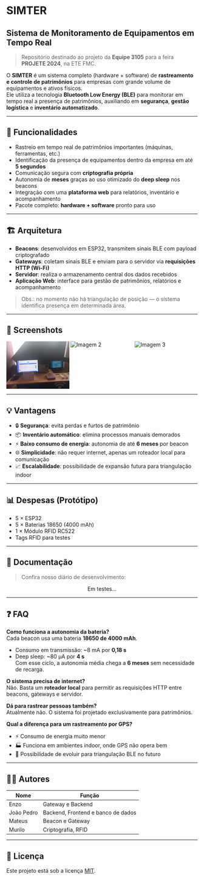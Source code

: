 # SIMTER  
## Sistema de Monitoramento de Equipamentos em Tempo Real

> Repositório destinado ao projeto da **Equipe 3105** para a feira **PROJETE 2024**, na ETE FMC.

O **SIMTER** é um sistema completo (hardware + software) de **rastreamento e controle de patrimônios** para empresas com grande volume de equipamentos e ativos físicos.  
Ele utiliza a tecnologia **Bluetooth Low Energy (BLE)** para monitorar em tempo real a presença de patrimônios, auxiliando em **segurança**, **gestão logística** e **inventário automatizado**.

---

## 🚀 Funcionalidades

- Rastreio em tempo real de patrimônios importantes (máquinas, ferramentas, etc.)  
- Identificação da presença de equipamentos dentro da empresa em até **5 segundos**  
- Comunicação segura com **criptografia própria**  
- Autonomia de **meses** graças ao uso otimizado do **deep sleep** nos beacons  
- Integração com uma **plataforma web** para relatórios, inventário e acompanhamento  
- Pacote completo: **hardware + software** pronto para uso  

---

## 🏗️ Arquitetura

- **Beacons**: desenvolvidos em ESP32, transmitem sinais BLE com payload criptografado  
- **Gateways**: coletam sinais BLE e enviam para o servidor via **requisições HTTP (Wi-Fi)**  
- **Servidor**: realiza o armazenamento central dos dados recebidos  
- **Aplicação Web**: interface para gestão de patrimônios, relatórios e acompanhamento  

> Obs.: no momento não há triangulação de posição — o sistema identifica presença em determinada área.  

---

## 📸 Screenshots

<div style="display: flex; justify-content: space-between;">
    <img src="https://github.com/freitasj1/projetoSIMTER/blob/main/img/20241004_110745.jpg" alt="Imagem 1" width="33%">
    <img src="https://github.com/freitasj1/projetoSIMTER/blob/main/img/20241004_110749.jpg" alt="Imagem 2" width="33%">
    <img src="https://github.com/freitasj1/projetoSIMTER/blob/main/img/DSC_0350.jpg" alt="Imagem 3" width="33%">
</div>

---

## 💡 Vantagens

- 🔒 **Segurança**: evita perdas e furtos de patrimônio  
- 📦 **Inventário automático**: elimina processos manuais demorados  
- ⚡ **Baixo consumo de energia**: autonomia de até **6 meses** por beacon  
- 🌐 **Simplicidade**: não requer internet, apenas um roteador local para comunicação  
- 📈 **Escalabilidade**: possibilidade de expansão futura para triangulação indoor  

---

## 📊 Despesas (Protótipo)

- 5 × ESP32  
- 5 × Baterias 18650 (4000 mAh)  
- 1 × Módulo RFID RC522  
- Tags RFID para testes  

---

## 📘 Documentação

> Confira nosso diário de desenvolvimento:  
<p align='center'>Em testes...</p>

---

## ❓ FAQ

**Como funciona a autonomia da bateria?**  
Cada beacon usa uma bateria **18650 de 4000 mAh**.  
- Consumo em transmissão: ~8 mA por **0,18 s**  
- Deep sleep: ~80 µA por **4 s**  
Com esse ciclo, a autonomia média chega a **6 meses** sem necessidade de recarga.

**O sistema precisa de internet?**  
Não. Basta um **roteador local** para permitir as requisições HTTP entre beacons, gateways e servidor.

**Dá para rastrear pessoas também?**  
Atualmente não. O sistema foi projetado exclusivamente para patrimônios.

**Qual a diferença para um rastreamento por GPS?**  
- ⚡ Consumo de energia muito menor  
- 🏭 Funciona em ambientes indoor, onde GPS não opera bem  
- 🔧 Possibilidade de evoluir para triangulação BLE no futuro  

---

## 🧑‍💻 Autores

| Nome        | Função                        |
|-------------|-------------------------------|
|Enzo   | Gateway e Backend    |
| João Pedro | Backend, Frontend e banco de dados |
| Mateus  | Beacon e Gateway        |
| Murilo      | Criptografia, RFID            |

---

## 📄 Licença

Este projeto está sob a licença [MIT](LICENSE).  
